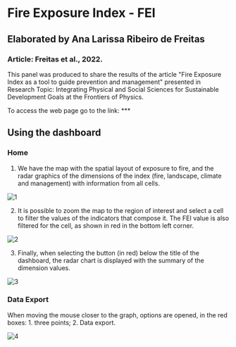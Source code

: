 # Fire Exposure Index - FEI
## Elaborated by Ana Larissa Ribeiro de Freitas
### Article: Freitas et al., 2022.

This panel was produced to share the results of the article "Fire Exposure Index as a tool to guide prevention and management" presented in Research Topic: Integrating Physical and Social Sciences for Sustainable Development Goals at the Frontiers of Physics.

To access the web page go to the link: ***

## Using the dashboard
### Home

1. We have the map with the spatial layout of exposure to fire, and the radar graphics of the dimensions of the index (fire, landscape, climate and management) with information from all cells.

![1](https://user-images.githubusercontent.com/57720882/205309895-82753784-adab-46a6-a7c9-97f72bc7b606.png)

2. It is possible to zoom the map to the region of interest and select a cell to filter the values of the indicators that compose it. The FEI value is also filtered for the cell, as shown in red in the bottom left corner.

![2](https://user-images.githubusercontent.com/57720882/205311215-c351d598-d26e-46ab-966e-7d6cd4908d3e.png)

3. Finally, when selecting the button (in red) below the title of the dashboard, the radar chart is displayed with the summary of the dimension values.

![3](https://user-images.githubusercontent.com/57720882/205314480-ec390224-7cd4-43c5-8945-754c02a625bb.png)

### Data Export

When moving the mouse closer to the graph, options are opened, in the red boxes: 1. three points; 2. Data export.

![4](https://user-images.githubusercontent.com/57720882/205313581-e5312d44-a479-4e5e-967f-9ecadf1f91dd.png)
